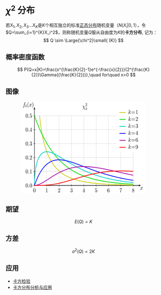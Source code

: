 # $\chi^2$ 分布
若$X_1,X_2,X_3...X_K$是$K$个相互独立的标准[正态分布](math/statics/files/gauss.md)随机变量（$N(X_i|0,1$），令$Q=\sum_{i=1}^{K}X_i^2$，则称随机变量$Q$服从自由度为$K$的**卡方分布**, 记为：
$$
Q \sim \Large{\chi^2}\small{ (K)}
$$

## 概率密度函数
$$
P(Q=x|K)=\frac{x^{\frac{K}{2}-1}e^{-\frac{x}{2}}}{2^{\frac{K}{2}}\Gamma({\frac{K}{2}})},\quad for\quad x>0
$$


## 图像
<div align=center><img src="math/statics/files/chi.svg" width=400, height=300></div>

## 期望
$$
E(Q)=K
$$

## 方差
$$
\sigma^2(Q)=2K
$$

## 应用
- [卡方检验](https://blog.csdn.net/ludan_xia/article/details/81737669)
- [卡方分布分析与应用](https://blog.csdn.net/jinxiaonian11/article/details/78617936)
